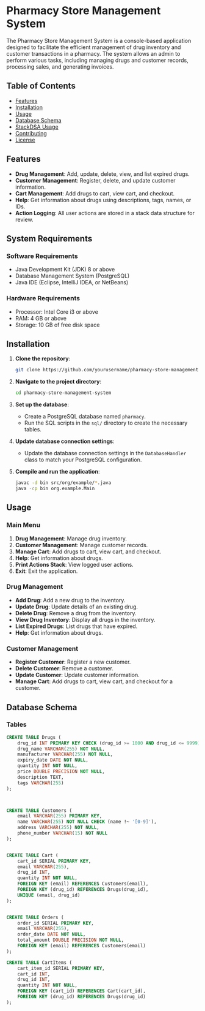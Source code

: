 # Pharmacy Store Management System

The Pharmacy Store Management System is a console-based application designed to facilitate the efficient management of drug inventory and customer transactions in a pharmacy. The system allows an admin to perform various tasks, including managing drugs and customer records, processing sales, and generating invoices.

## Table of Contents

- [Features](#features)
- [Installation](#installation)
- [Usage](#usage)
- [Database Schema](#database-schema)
- [StackDSA Usage](#stackdsa-usage)
- [Contributing](#contributing)
- [License](#license)

## Features

- **Drug Management**: Add, update, delete, view, and list expired drugs.
- **Customer Management**: Register, delete, and update customer information.
- **Cart Management**: Add drugs to cart, view cart, and checkout.
- **Help**: Get information about drugs using descriptions, tags, names, or IDs.
- **Action Logging**: All user actions are stored in a stack data structure for review.

## System Requirements

### Software Requirements

- Java Development Kit (JDK) 8 or above
- Database Management System (PostgreSQL)
- Java IDE (Eclipse, IntelliJ IDEA, or NetBeans)

### Hardware Requirements

- Processor: Intel Core i3 or above
- RAM: 4 GB or above
- Storage: 10 GB of free disk space

## Installation

1. **Clone the repository**:
    ```sh
    git clone https://github.com/yourusername/pharmacy-store-management-system.git
    ```

2. **Navigate to the project directory**:
    ```sh
    cd pharmacy-store-management-system
    ```

3. **Set up the database**:
    - Create a PostgreSQL database named `pharmacy`.
    - Run the SQL scripts in the `sql/` directory to create the necessary tables.

4. **Update database connection settings**:
    - Update the database connection settings in the `DatabaseHandler` class to match your PostgreSQL configuration.

5. **Compile and run the application**:
    ```sh
    javac -d bin src/org/example/*.java
    java -cp bin org.example.Main
    ```

## Usage

### Main Menu

1. **Drug Management**: Manage drug inventory.
2. **Customer Management**: Manage customer records.
3. **Manage Cart**: Add drugs to cart, view cart, and checkout.
4. **Help**: Get information about drugs.
5. **Print Actions Stack**: View logged user actions.
6. **Exit**: Exit the application.

### Drug Management

- **Add Drug**: Add a new drug to the inventory.
- **Update Drug**: Update details of an existing drug.
- **Delete Drug**: Remove a drug from the inventory.
- **View Drug Inventory**: Display all drugs in the inventory.
- **List Expired Drugs**: List drugs that have expired.
- **Help**: Get information about drugs.

### Customer Management

- **Register Customer**: Register a new customer.
- **Delete Customer**: Remove a customer.
- **Update Customer**: Update customer information.
- **Manage Cart**: Add drugs to cart, view cart, and checkout for a customer.

## Database Schema

### Tables

```sql
CREATE TABLE Drugs (
    drug_id INT PRIMARY KEY CHECK (drug_id >= 1000 AND drug_id <= 9999),
    drug_name VARCHAR(255) NOT NULL,
    manufacturer VARCHAR(255) NOT NULL,
    expiry_date DATE NOT NULL,
    quantity INT NOT NULL,
    price DOUBLE PRECISION NOT NULL,
    description TEXT,
    tags VARCHAR(255)
);



CREATE TABLE Customers (
    email VARCHAR(255) PRIMARY KEY,
    name VARCHAR(255) NOT NULL CHECK (name !~ '[0-9]'),
    address VARCHAR(255) NOT NULL,
    phone_number VARCHAR(15) NOT NULL
);


CREATE TABLE Cart (
    cart_id SERIAL PRIMARY KEY,
    email VARCHAR(255),
    drug_id INT,
    quantity INT NOT NULL,
    FOREIGN KEY (email) REFERENCES Customers(email),
    FOREIGN KEY (drug_id) REFERENCES Drugs(drug_id),
    UNIQUE (email, drug_id)
);


CREATE TABLE Orders (
    order_id SERIAL PRIMARY KEY,
    email VARCHAR(255),
    order_date DATE NOT NULL,
    total_amount DOUBLE PRECISION NOT NULL,
    FOREIGN KEY (email) REFERENCES Customers(email)
);

CREATE TABLE CartItems (
    cart_item_id SERIAL PRIMARY KEY,
    cart_id INT,
    drug_id INT,
    quantity INT NOT NULL,
    FOREIGN KEY (cart_id) REFERENCES Cart(cart_id),
    FOREIGN KEY (drug_id) REFERENCES Drugs(drug_id)
);


